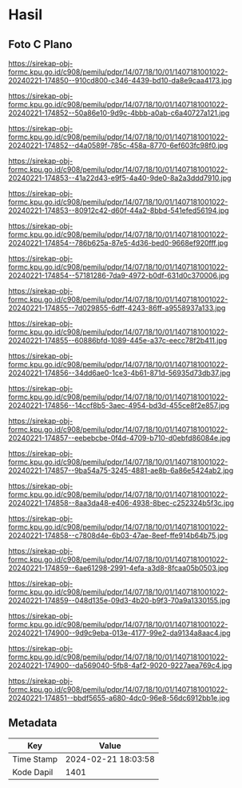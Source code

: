 # Hasil

## Foto C Plano

https://sirekap-obj-formc.kpu.go.id/c908/pemilu/pdpr/14/07/18/10/01/1407181001022-20240221-174850--910cd800-c346-4439-bd10-da8e9caa4173.jpg

https://sirekap-obj-formc.kpu.go.id/c908/pemilu/pdpr/14/07/18/10/01/1407181001022-20240221-174852--50a86e10-9d9c-4bbb-a0ab-c6a40727a121.jpg

https://sirekap-obj-formc.kpu.go.id/c908/pemilu/pdpr/14/07/18/10/01/1407181001022-20240221-174852--d4a0589f-785c-458a-8770-6ef603fc98f0.jpg

https://sirekap-obj-formc.kpu.go.id/c908/pemilu/pdpr/14/07/18/10/01/1407181001022-20240221-174853--41a22d43-e9f5-4a40-9de0-8a2a3ddd7910.jpg

https://sirekap-obj-formc.kpu.go.id/c908/pemilu/pdpr/14/07/18/10/01/1407181001022-20240221-174853--80912c42-d60f-44a2-8bbd-541efed56194.jpg

https://sirekap-obj-formc.kpu.go.id/c908/pemilu/pdpr/14/07/18/10/01/1407181001022-20240221-174854--786b625a-87e5-4d36-bed0-9668ef920fff.jpg

https://sirekap-obj-formc.kpu.go.id/c908/pemilu/pdpr/14/07/18/10/01/1407181001022-20240221-174854--57181286-7da9-4972-b0df-631d0c370006.jpg

https://sirekap-obj-formc.kpu.go.id/c908/pemilu/pdpr/14/07/18/10/01/1407181001022-20240221-174855--7d029855-6dff-4243-86ff-a9558937a133.jpg

https://sirekap-obj-formc.kpu.go.id/c908/pemilu/pdpr/14/07/18/10/01/1407181001022-20240221-174855--60886bfd-1089-445e-a37c-eecc78f2b411.jpg

https://sirekap-obj-formc.kpu.go.id/c908/pemilu/pdpr/14/07/18/10/01/1407181001022-20240221-174856--34dd6ae0-1ce3-4b61-871d-56935d73db37.jpg

https://sirekap-obj-formc.kpu.go.id/c908/pemilu/pdpr/14/07/18/10/01/1407181001022-20240221-174856--14ccf8b5-3aec-4954-bd3d-455ce8f2e857.jpg

https://sirekap-obj-formc.kpu.go.id/c908/pemilu/pdpr/14/07/18/10/01/1407181001022-20240221-174857--eebebcbe-0f4d-4709-b710-d0ebfd86084e.jpg

https://sirekap-obj-formc.kpu.go.id/c908/pemilu/pdpr/14/07/18/10/01/1407181001022-20240221-174857--9ba54a75-3245-4881-ae8b-6a86e5424ab2.jpg

https://sirekap-obj-formc.kpu.go.id/c908/pemilu/pdpr/14/07/18/10/01/1407181001022-20240221-174858--8aa3da48-e406-4938-8bec-c252324b5f3c.jpg

https://sirekap-obj-formc.kpu.go.id/c908/pemilu/pdpr/14/07/18/10/01/1407181001022-20240221-174858--c7808d4e-6b03-47ae-8eef-ffe914b64b75.jpg

https://sirekap-obj-formc.kpu.go.id/c908/pemilu/pdpr/14/07/18/10/01/1407181001022-20240221-174859--6ae61298-2991-4efa-a3d8-8fcaa05b0503.jpg

https://sirekap-obj-formc.kpu.go.id/c908/pemilu/pdpr/14/07/18/10/01/1407181001022-20240221-174859--048d135e-09d3-4b20-b9f3-70a9a1330155.jpg

https://sirekap-obj-formc.kpu.go.id/c908/pemilu/pdpr/14/07/18/10/01/1407181001022-20240221-174900--9d9c9eba-013e-4177-99e2-da9134a8aac4.jpg

https://sirekap-obj-formc.kpu.go.id/c908/pemilu/pdpr/14/07/18/10/01/1407181001022-20240221-174900--da569040-5fb8-4af2-9020-9227aea769c4.jpg

https://sirekap-obj-formc.kpu.go.id/c908/pemilu/pdpr/14/07/18/10/01/1407181001022-20240221-174851--bbdf5655-a680-4dc0-96e8-56dc6912bb1e.jpg


## Metadata

| Key        | Value               |
| ---------- | ------------------- |
| Time Stamp | 2024-02-21 18:03:58 |
| Kode Dapil | 1401                |



